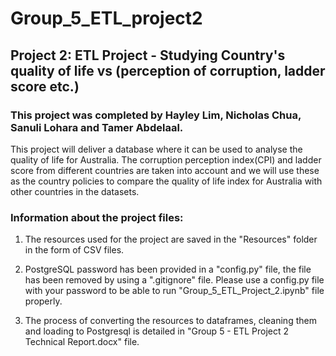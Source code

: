 # Group_5_ETL_project2

## Project 2: ETL Project - Studying Country's quality of life vs (perception of corruption, ladder score etc.)

### This project was completed by Hayley Lim, Nicholas Chua, Sanuli Lohara and Tamer Abdelaal.

This project will deliver a database where it can be used to analyse the quality of life for Australia.
The corruption perception index(CPI) and ladder score from different countries are taken into account and we will 
use these as the country policies to compare the quality of life index for Australia with other countries in the datasets.

### Information about the project files:

1. The resources used for the project are saved in the "Resources" folder in the form of CSV files.

2. PostgreSQL password has been provided in a "config.py" file, the file has been removed by using a ".gitignore" file. Please use a config.py file with your password to be able to run  "Group_5_ETL_Project_2.ipynb" file properly.

3. The process of converting the resources to dataframes, cleaning them and loading to Postgresql is detailed in "Group 5 - ETL Project 2 Technical Report.docx" file.
